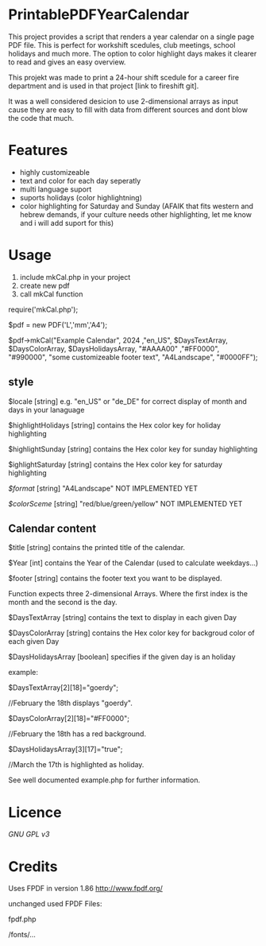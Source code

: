 # PrintablePDFYearCalendar

This project provides a script that renders a year calendar on a single page PDF file. This is perfect for workshift scedules, club meetings, school holidays and much more.
The option to color highlight days makes it clearer to read and gives an easy overview.

This projekt was made to print a 24-hour shift scedule for a career fire department and is used in that project [link to fireshift git].

It was a well considered desicion to use 2-dimensional arrays as input cause they are easy to fill with data from different sources and dont blow the code that much.

# Features

* highly customizeable
* text and color for each day seperatly
* multi language suport
* suports holidays (color highlightning)
* color highlighting for Saturday and Sunday (AFAIK that fits western and hebrew demands, if your culture needs other highlighting, let me know and i will add suport for this)

# Usage

1. include mkCal.php in your project
2. create new pdf
3. call mkCal function
 
require('mkCal.php');

$pdf = new PDF('L','mm','A4');

$pdf->mkCal("Example Calendar", 2024 ,"en_US", $DaysTextArray, $DaysColorArray, $DaysHolidaysArray, "#AAAA00" ,"#FF0000", "#990000", "some customizeable footer text", "A4Landscape", "#0000FF");



## style

$locale [string] e.g. "en_US" or "de_DE" for correct display of month and days in your lanaguage

$highlightHolidays [string] contains the Hex color key for holiday highlighting

$highlightSunday [string] contains the Hex color key for sunday highlighting

$ighlightSaturday [string] contains the Hex color key for saturday highlighting

*$format* [string] "A4Landscape" NOT IMPLEMENTED YET

*$colorSceme* [string] "red/blue/green/yellow" NOT IMPLEMENTED YET



## Calendar content

$title [string] contains the printed title of the calendar.

$Year [int] contains the Year of the Calendar (used to calculate weekdays...)

$footer [string] contains the footer text you want to be displayed.

Function expects three 2-dimensional Arrays. Where the first index is the month and the second is the day.

$DaysTextArray [string] contains the text to display in each given Day

$DaysColorArray [string] contains the Hex color key for backgroud color of each given Day

$DaysHolidaysArray [boolean] specifies if the given day is an holiday


example: 

$DaysTextArray[2][18]="goerdy";

//February the 18th displays "goerdy".


$DaysColorArray[2][18]="#FF0000";

//February the 18th has a red background.


$DaysHolidaysArray[3][17]="true";

//March the 17th is highlighted as holiday.


See well documented example.php for further information.

# Licence

*GNU GPL v3*

# Credits

Uses FPDF in version 1.86 http://www.fpdf.org/

unchanged used FPDF Files:

fpdf.php

/fonts/...
